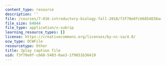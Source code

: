 ```yaml
---
content_type: resource
description: ''
file: /courses/7-016-introductory-biology-fall-2018/f3f70e0fc66854038ae31f9851b36419_apP5SWitnyw.vtt
file_size: 64844
file_type: application/x-subrip
learning_resource_types: []
license: https://creativecommons.org/licenses/by-nc-sa/4.0/
ocw_type: OCWFile
resourcetype: Other
title: 3play caption file
uid: f3f70e0f-c668-5403-8ae3-1f9851b36419
---
```

